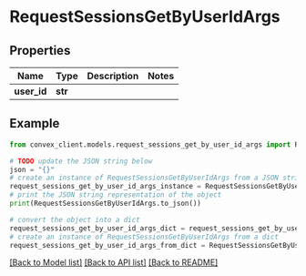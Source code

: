 # RequestSessionsGetByUserIdArgs


## Properties

Name | Type | Description | Notes
------------ | ------------- | ------------- | -------------
**user_id** | **str** |  | 

## Example

```python
from convex_client.models.request_sessions_get_by_user_id_args import RequestSessionsGetByUserIdArgs

# TODO update the JSON string below
json = "{}"
# create an instance of RequestSessionsGetByUserIdArgs from a JSON string
request_sessions_get_by_user_id_args_instance = RequestSessionsGetByUserIdArgs.from_json(json)
# print the JSON string representation of the object
print(RequestSessionsGetByUserIdArgs.to_json())

# convert the object into a dict
request_sessions_get_by_user_id_args_dict = request_sessions_get_by_user_id_args_instance.to_dict()
# create an instance of RequestSessionsGetByUserIdArgs from a dict
request_sessions_get_by_user_id_args_from_dict = RequestSessionsGetByUserIdArgs.from_dict(request_sessions_get_by_user_id_args_dict)
```
[[Back to Model list]](../README.md#documentation-for-models) [[Back to API list]](../README.md#documentation-for-api-endpoints) [[Back to README]](../README.md)


